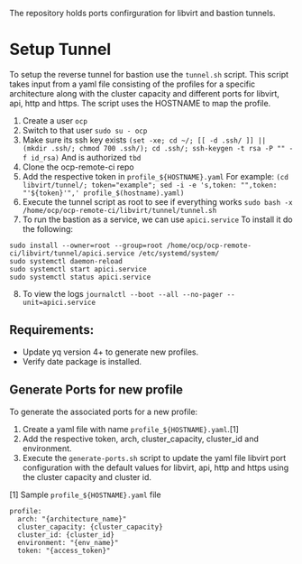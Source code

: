 The repository holds ports confirguration for libvirt and bastion tunnels.

# Setup Tunnel

To setup the reverse tunnel for bastion use the ```tunnel.sh``` script. This script takes input from a yaml file consisting of the profiles for a specific architecture along with the cluster capacity and different ports for libvirt, api, http and https. The script uses the HOSTNAME to map the profile.

1. Create a user ```ocp```
2. Switch to that user ```sudo su - ocp```
3. Make sure its ssh key exists ```(set -xe; cd ~/; [[ -d .ssh/ ]] || (mkdir .ssh/; chmod 700 .ssh/); cd .ssh/; ssh-keygen -t rsa -P "" -f id_rsa)```
   And is authorized ```tbd```
4. Clone the ocp-remote-ci repo
5. Add the respective token in ```profile_${HOSTNAME}.yaml```
   For example:
```(cd libvirt/tunnel/; token="example"; sed -i -e 's,token: "",token: "'${token}'",' profile_$(hostname).yaml)```
6. Execute the tunnel script as root to see if everything works ```sudo bash -x /home/ocp/ocp-remote-ci/libvirt/tunnel/tunnel.sh```
7. To run the bastion as a service, we can use ```apici.service```
   To install it do the following:
```
sudo install --owner=root --group=root /home/ocp/ocp-remote-ci/libvirt/tunnel/apici.service /etc/systemd/system/
sudo systemctl daemon-reload
sudo systemctl start apici.service
sudo systemctl status apici.service
```
8. To view the logs ```journalctl --boot --all --no-pager --unit=apici.service```

## Requirements:

- Update yq version 4+ to generate new profiles.
- Verify date package is installed.

## Generate Ports for new profile

To generate the associated ports for a new profile:
1. Create a yaml file with name ```profile_${HOSTNAME}.yaml```.[1]
2. Add the respective token, arch, cluster_capacity, cluster_id and environment.
3. Execute the ```generate-ports.sh``` script to update the yaml file libvirt port configuration with the default values for libvirt, api, http and https using the cluster capacity and cluster id.

[1] Sample ```profile_${HOSTNAME}.yaml``` file
```
profile:
  arch: "{architecture_name}"
  cluster_capacity: {cluster_capacity}
  cluster_id: {cluster_id}
  environment: "{env_name}"
  token: "{access_token}"
```
